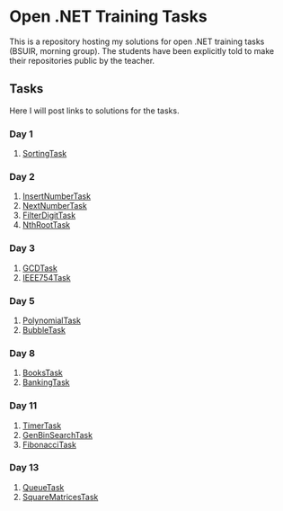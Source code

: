 # Open .NET Training Tasks

This is a repository hosting my solutions for open .NET training tasks (BSUIR, morning group).
The students have been explicitly told to make their repositories public by the teacher.

## Tasks

Here I will post links to solutions for the tasks.

### Day 1

1. [SortingTask](https://github.com/Anton-Sakovich/OpenNetTrainingStage2/tree/master/NET.S.2019.Sakovich.01/SortingTask)

### Day 2

1. [InsertNumberTask](https://github.com/Anton-Sakovich/OpenNetTrainingStage2/tree/master/NET.S.2019.Sakovich.02/InsertNumberTask)
2. [NextNumberTask](https://github.com/Anton-Sakovich/OpenNetTrainingStage2/tree/master/NET.S.2019.Sakovich.02/NextNumberTask)
3. [FilterDigitTask](https://github.com/Anton-Sakovich/OpenNetTrainingStage2/tree/master/NET.S.2019.Sakovich.02/FilterDigitTask)
4. [NthRootTask](https://github.com/Anton-Sakovich/OpenNetTrainingStage2/tree/master/NET.S.2019.Sakovich.02/NthRootTask)

### Day 3

1. [GCDTask](https://github.com/Anton-Sakovich/OpenNetTrainingStage2/tree/master/NET.S.2019.Sakovich.03/GCDTask)
2. [IEEE754Task](https://github.com/Anton-Sakovich/OpenNetTrainingStage2/tree/master/NET.S.2019.Sakovich.03/IEEE754Task)

### Day 5

1. [PolynomialTask](https://github.com/Anton-Sakovich/OpenNetTrainingStage2/tree/master/NET.S.2019.Sakovich.05/PolynomialTask)
2. [BubbleTask](https://github.com/Anton-Sakovich/OpenNetTrainingStage2/tree/master/NET.S.2019.Sakovich.05/BubbleTask)

### Day 8

1. [BooksTask](https://github.com/Anton-Sakovich/OpenNetTrainingStage2/tree/master/NET.S.2019.Sakovich.08/BooksTask)
2. [BankingTask](https://github.com/Anton-Sakovich/OpenNetTrainingStage2/tree/master/NET.S.2019.Sakovich.08/BankingTask)

### Day 11

1. [TimerTask](https://github.com/Anton-Sakovich/OpenNetTrainingStage2/tree/master/NET.S.2019.Sakovich.11/TimerTask)
2. [GenBinSearchTask](https://github.com/Anton-Sakovich/OpenNetTrainingStage2/tree/master/NET.S.2019.Sakovich.11/GenBinSearchTask)
3. [FibonacciTask](https://github.com/Anton-Sakovich/OpenNetTrainingStage2/tree/master/NET.S.2019.Sakovich.11/FibonacciTask)

### Day 13

1. [QueueTask](https://github.com/Anton-Sakovich/OpenNetTrainingStage2/tree/master/NET.S.2019.Sakovich.13/QueueTask)
2. [SquareMatricesTask](https://github.com/Anton-Sakovich/OpenNetTrainingStage2/tree/master/NET.S.2019.Sakovich.13/SquareMatricesTask)
